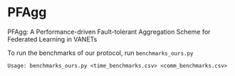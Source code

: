 # PFAgg
PFAgg: A Performance-driven Fault-tolerant Aggregation Scheme for Federated Learning in VANETs

To run the benchmarks of our protocol, run `benchmarks_ours.py`

```
Usage: benchmarks_ours.py <time_benchmarks.csv> <comm_benchmarks.csv> 
```
